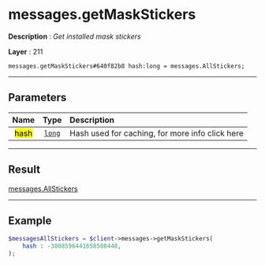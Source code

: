 # messages.getMaskStickers

**Description** : *Get installed mask stickers*

**Layer** : 211

```tl
messages.getMaskStickers#640f82b8 hash:long = messages.AllStickers;
```

---

## Parameters

| Name | Type | Description |
| :---: | :---: | :--- |
| <mark>hash</mark> | [`long`](type/long) | Hash used for caching, for more info click here |

---

## Result

[messages.AllStickers](type/messages.AllStickers)

---

## Example

```php
$messagesAllStickers = $client->messages->getMaskStickers(
	hash : -3808596441658508448,
);
```